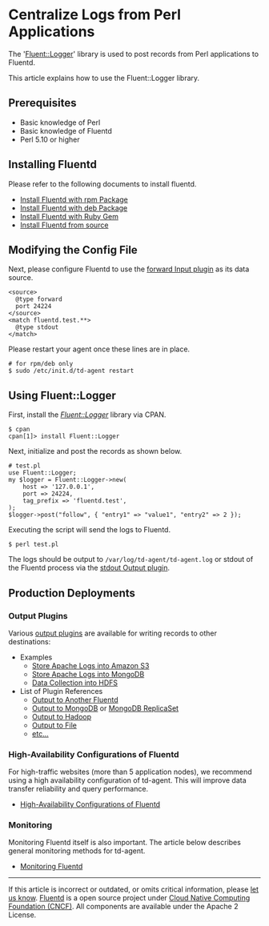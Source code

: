 Centralize Logs from Perl Applications
======================================

The '[Fluent::Logger](http://github.com/fluent/fluent-logger-perl)'
library is used to post records from Perl applications to Fluentd.

This article explains how to use the Fluent::Logger library.


Prerequisites
-------------

-   Basic knowledge of Perl
-   Basic knowledge of Fluentd
-   Perl 5.10 or higher

Installing Fluentd
------------------

Please refer to the following documents to install fluentd.

-   [Install Fluentd with rpm Package](/articles/install-by-rpm.md)
-   [Install Fluentd with deb Package](/articles/install-by-deb.md)
-   [Install Fluentd with Ruby Gem](/articles/install-by-gem.md)
-   [Install Fluentd from source](/articles/install-from-source.md)

Modifying the Config File
-------------------------

Next, please configure Fluentd to use the [forward Input
plugin](/articles/in_forward.md) as its data source.

``` {.CodeRay}
<source>
  @type forward
  port 24224
</source>
<match fluentd.test.**>
  @type stdout
</match>
```

Please restart your agent once these lines are in place.

``` {.CodeRay}
# for rpm/deb only
$ sudo /etc/init.d/td-agent restart
```

Using Fluent::Logger
--------------------

First, install the
*[Fluent::Logger](http://search.cpan.org/dist/Fluent-Logger/)* library
via CPAN.

``` {.CodeRay}
$ cpan
cpan[1]> install Fluent::Logger
```

Next, initialize and post the records as shown below.

``` {.CodeRay}
# test.pl
use Fluent::Logger;
my $logger = Fluent::Logger->new(
    host => '127.0.0.1',
    port => 24224,
    tag_prefix => 'fluentd.test',
);
$logger->post("follow", { "entry1" => "value1", "entry2" => 2 });
```

Executing the script will send the logs to Fluentd.

``` {.CodeRay}
$ perl test.pl
```

The logs should be output to `/var/log/td-agent/td-agent.log` or stdout
of the Fluentd process via the [stdout Output plugin](/articles/out_stdout.md).

Production Deployments
----------------------

### Output Plugins

Various [output plugins](/articles/output-plugin-overview.md) are available for
writing records to other destinations:

-   Examples
    -   [Store Apache Logs into Amazon S3](/articles/apache-to-s3.md)
    -   [Store Apache Logs into MongoDB](/articles/apache-to-mongodb.md)
    -   [Data Collection into HDFS](/articles/http-to-hdfs.md)
-   List of Plugin References
    -   [Output to Another Fluentd](/articles/out_forward.md)
    -   [Output to MongoDB](/articles/out_mongo.md) or [MongoDB ReplicaSet](/articles/out_mongo_replset.md)
    -   [Output to Hadoop](/articles/out_webhdfs.md)
    -   [Output to File](/articles/out_file.md)
    -   [etc...](http://fluentd.org/plugin/)

### High-Availability Configurations of Fluentd

For high-traffic websites (more than 5 application nodes), we recommend
using a high availability configuration of td-agent. This will improve
data transfer reliability and query performance.

-   [High-Availability Configurations of Fluentd](/articles/high-availability.md)

### Monitoring

Monitoring Fluentd itself is also important. The article below describes
general monitoring methods for td-agent.

-   [Monitoring Fluentd](/articles/monitoring.md)


------------------------------------------------------------------------

If this article is incorrect or outdated, or omits critical information,
please [let us know](https://github.com/fluent/fluentd-docs/issues?state=open).
[Fluentd](http://www.fluentd.org/) is a open source project under [Cloud
Native Computing Foundation (CNCF)](https://cncf.io/). All components
are available under the Apache 2 License.
